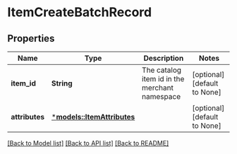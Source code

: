 # ItemCreateBatchRecord

## Properties
Name | Type | Description | Notes
------------ | ------------- | ------------- | -------------
**item_id** | **String** | The catalog item id in the merchant namespace | [optional] [default to None]
**attributes** | [***models::ItemAttributes**](ItemAttributes.md) |  | [optional] [default to None]

[[Back to Model list]](../README.md#documentation-for-models) [[Back to API list]](../README.md#documentation-for-api-endpoints) [[Back to README]](../README.md)


